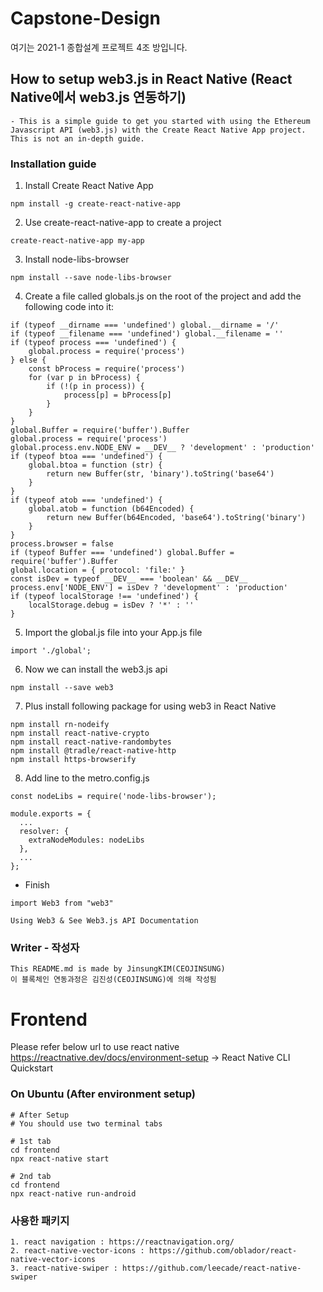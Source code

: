 # Capstone-Design
여기는 2021-1 종합설계 프로젝트 4조 방입니다.

## How to setup web3.js in React Native (React Native에서 web3.js 연동하기)
```
- This is a simple guide to get you started with using the Ethereum Javascript API (web3.js) with the Create React Native App project. This is not an in-depth guide.
```

### Installation guide

1. Install Create React Native App
```
npm install -g create-react-native-app
```

2. Use create-react-native-app to create a project
```
create-react-native-app my-app
```

3. Install node-libs-browser
```
npm install --save node-libs-browser
```

4. Create a file called globals.js on the root of the project and add the following code into it:
```
if (typeof __dirname === 'undefined') global.__dirname = '/'
if (typeof __filename === 'undefined') global.__filename = ''
if (typeof process === 'undefined') {
    global.process = require('process')
} else {
    const bProcess = require('process')
    for (var p in bProcess) {
        if (!(p in process)) {
            process[p] = bProcess[p]
        }
    }
}
global.Buffer = require('buffer').Buffer
global.process = require('process')
global.process.env.NODE_ENV = __DEV__ ? 'development' : 'production'
if (typeof btoa === 'undefined') {
    global.btoa = function (str) {
        return new Buffer(str, 'binary').toString('base64')
    }
}
if (typeof atob === 'undefined') {
    global.atob = function (b64Encoded) {
        return new Buffer(b64Encoded, 'base64').toString('binary')
    }
}
process.browser = false
if (typeof Buffer === 'undefined') global.Buffer = require('buffer').Buffer
global.location = { protocol: 'file:' }
const isDev = typeof __DEV__ === 'boolean' && __DEV__
process.env['NODE_ENV'] = isDev ? 'development' : 'production'
if (typeof localStorage !== 'undefined') {
    localStorage.debug = isDev ? '*' : ''
}
```

5. Import the global.js file into your App.js file
```
import './global';
```

6. Now we can install the web3.js api
```
npm install --save web3
```

7. Plus install following package for using web3 in React Native
```
npm install rn-nodeify
npm install react-native-crypto
npm install react-native-randombytes
npm install @tradle/react-native-http
npm install https-browserify
```
8. Add line to the metro.config.js
```
const nodeLibs = require('node-libs-browser');

module.exports = {
  ...
  resolver: {
    extraNodeModules: nodeLibs
  },
  ...
};
```
+ Finish
```
import Web3 from "web3"

Using Web3 & See Web3.js API Documentation
```

### Writer - 작성자
```
This README.md is made by JinsungKIM(CEOJINSUNG) 
이 블록체인 연동과정은 김진성(CEOJINSUNG)에 의해 작성됨
```


# Frontend

Please refer below url to use react native <br>
https://reactnative.dev/docs/environment-setup -> React Native CLI Quickstart

### On Ubuntu (After environment setup)
```
# After Setup
# You should use two terminal tabs

# 1st tab
cd frontend
npx react-native start

# 2nd tab
cd frontend
npx react-native run-android
```

### 사용한 패키지
```
1. react navigation : https://reactnavigation.org/
2. react-native-vector-icons : https://github.com/oblador/react-native-vector-icons
3. react-native-swiper : https://github.com/leecade/react-native-swiper
```
